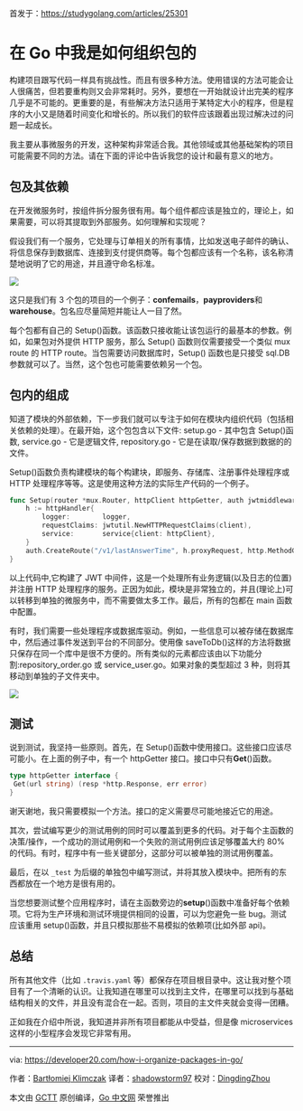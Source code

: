 首发于：https://studygolang.com/articles/25301

# 在 Go 中我是如何组织包的

构建项目跟写代码一样具有挑战性。而且有很多种方法。使用错误的方法可能会让人很痛苦，但若要重构则又会非常耗时。另外，要想在一开始就设计出完美的程序几乎是不可能的。更重要的是，有些解决方法只适用于某特定大小的程序，但是程序的大小又是随着时间变化和增长的。所以我们的软件应该跟着出现过解决过的问题一起成长。

我主要从事微服务的开发，这种架构非常适合我。其他领域或其他基础架构的项目可能需要不同的方法。请在下面的评论中告诉我您的设计和最有意义的地方。

## 包及其依赖

在开发微服务时，按组件拆分服务很有用。每个组件都应该是独立的，理论上，如果需要，可以将其提取到外部服务。如何理解和实现呢？

假设我们有一个服务，它处理与订单相关的所有事情，比如发送电子邮件的确认、将信息保存到数据库、连接到支付提供商等。每个包都应该有一个名称，该名称清楚地说明了它的用途，并且遵守命名标准。

![](https://raw.githubusercontent.com/studygolang/gctt-images/master/how-i-organize-packages-in-go/organize-go.png)

这只是我们有 3 个包的项目的一个例子：**confemails**，**payproviders**和**warehouse**。包名应尽量简短并能让人一目了然。

每个包都有自己的 Setup()函数。该函数只接收能让该包运行的最基本的参数。例如，如果包对外提供 HTTP 服务，那么 Setup() 函数则仅需要接受一个类似 mux route 的 HTTP route。当包需要访问数据库时，Setup() 函数也是只接受 sql.DB 参数就可以了。当然，这个包也可能需要依赖另一个包。

## 包内的组成

知道了模块的外部依赖，下一步我们就可以专注于如何在模块内组织代码（包括相关依赖的处理）。在最开始，这个包包含以下文件: setup.go - 其中包含 Setup()函数, service.go - 它是逻辑文件, repository.go - 它是在读取/保存数据到数据的的文件。

Setup()函数负责构建模块的每个构建块，即服务、存储库、注册事件处理程序或 HTTP 处理程序等等。这是使用这种方法的实际生产代码的一个例子。

```go
func Setup(router *mux.Router, httpClient httpGetter, auth jwtmiddleware.Authorization, logger logger) {
	h := httpHandler{
		logger:        logger,
		requestClaims: jwtutil.NewHTTPRequestClaims(client),
		service:       service{client: httpClient},
	}
	auth.CreateRoute("/v1/lastAnswerTime", h.proxyRequest, http.MethodGet)
}
```

以上代码中,它构建了 JWT 中间件，这是一个处理所有业务逻辑(以及日志的位置)并注册 HTTP 处理程序的服务。正因为如此，模块是非常独立的，并且(理论上)可以转移到单独的微服务中，而不需要做太多工作。最后，所有的包都在 main 函数中配置。

有时，我们需要一些处理程序或数据库驱动。例如，一些信息可以被存储在数据库中，然后通过事件发送到平台的不同部分。使用像 saveToDb()这样的方法将数据只保存在同一个库中是很不方便的。所有类似的元素都应该由以下功能分割:repository_order.go 或 service_user.go。如果对象的类型超过 3 种，则将其移动到单独的子文件夹中。

![](https://raw.githubusercontent.com/studygolang/gctt-images/master/how-i-organize-packages-in-go/organizing-go-1.png)

## 测试

说到测试，我坚持一些原则。首先，在 Setup()函数中使用接口。这些接口应该尽可能小。在上面的例子中，有一个 httpGetter 接口。接口中只有**Get**()函数。

```go
type httpGetter interface {
 Get(url string) (resp *http.Response, err error)
}
```

谢天谢地，我只需要模拟一个方法。接口的定义需要尽可能地接近它的用途。

其次，尝试编写更少的测试用例的同时可以覆盖到更多的代码。对于每个主函数的决策/操作，一个成功的测试用例和一个失败的测试用例应该足够覆盖大约 80% 的代码。有时，程序中有一些关键部分，这部分可以被单独的测试用例覆盖。

最后，在以 `_test` 为后缀的单独包中编写测试，并将其放入模块中。把所有的东西都放在一个地方是很有用的。

当您想要测试整个应用程序时，请在主函数旁边的**setup**()函数中准备好每个依赖项。它将为生产环境和测试环境提供相同的设置，可以为您避免一些 bug。测试应该重用 setup()函数，并且只模拟那些不易模拟的依赖项(比如外部 api)。

## 总结

所有其他文件（比如 `.travis.yaml` 等）都保存在项目根目录中。这让我对整个项目有了一个清晰的认识。让我知道在哪里可以找到主文件，在哪里可以找到与基础结构相关的文件，并且没有混合在一起。否则，项目的主文件夹就会变得一团糟。

正如我在介绍中所说，我知道并非所有项目都能从中受益，但是像 microservices 这样的小型程序会发现它非常有用。

---

via: https://developer20.com/how-i-organize-packages-in-go/

作者：[Bartłomiej Klimczak](https://developer20.com/about-me/index.html)
译者：[shadowstorm97](https://github.com/shadowstorm97)
校对：[DingdingZhou](https://github.com/DingdingZhou)

本文由 [GCTT](https://github.com/studygolang/GCTT) 原创编译，[Go 中文网](https://studygolang.com/) 荣誉推出
